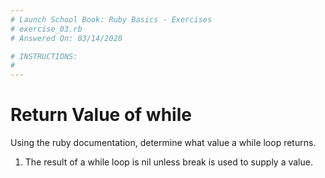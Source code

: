 ```yaml
---
# Launch School Book: Ruby Basics - Exercises
# exercise_03.rb 
# Answered On: 03/14/2020

# INSTRUCTIONS:
# 
---
```


# Return Value of while

Using the ruby documentation, determine what value a while loop returns.

1. The result of a while loop is nil unless break is used to supply a value.
